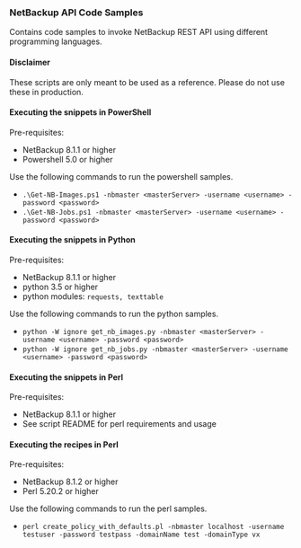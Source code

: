 ### NetBackup API Code Samples

Contains code samples to invoke NetBackup REST API using different programming languages.

#### Disclaimer
These scripts are only meant to be used as a reference. Please do not use these in production.

#### Executing the snippets in PowerShell
Pre-requisites:
- NetBackup 8.1.1 or higher
- Powershell 5.0 or higher

Use the following commands to run the powershell samples.
- `.\Get-NB-Images.ps1 -nbmaster <masterServer> -username <username> -password <password>`
- `.\Get-NB-Jobs.ps1 -nbmaster <masterServer> -username <username> -password <password>`

#### Executing the snippets in Python
Pre-requisites:
- NetBackup 8.1.1 or higher
- python 3.5 or higher
- python modules: `requests, texttable`

Use the following commands to run the python samples.
- `python -W ignore get_nb_images.py -nbmaster <masterServer> -username <username> -password <password>`
- `python -W ignore get_nb_jobs.py -nbmaster <masterServer> -username <username> -password <password>`

#### Executing the snippets in Perl
Pre-requisites:
- NetBackup 8.1.1 or higher
- See script README for perl requirements and usage

#### Executing the recipes in Perl
Pre-requisites:
- NetBackup 8.1.2 or higher
- Perl 5.20.2 or higher

Use the following commands to run the perl samples.
- `perl create_policy_with_defaults.pl -nbmaster localhost -username testuser -password testpass -domainName test -domainType vx`